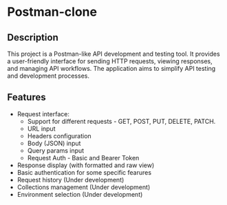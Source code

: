 # Postman-clone

## Description
This project is a Postman-like API development and testing tool. It provides a user-friendly interface for sending HTTP requests, viewing responses, and managing API workflows. The application aims to simplify API testing and development processes.

## Features
- Request interface:
  - Support for different requests - GET, POST, PUT, DELETE, PATCH.
  - URL input
  - Headers configuration
  - Body (JSON) input
  - Query params input
  - Request Auth - Basic and Bearer Token
- Response display (with formatted and raw view)
- Basic authentication for some specific fearures
- Request history (Under development)
- Collections management (Under development)
- Environment selection (Under development)

